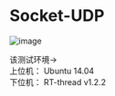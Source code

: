 # Socket-UDP
![image](https://github.com/ScienceXChina/Socket-UDP/blob/master/Test_UDP_with_RT-thread.gif)

<font>该测试环境-></font>    
<font>上位机：</font> Ubuntu 14.04    
<font>下位机：</font> RT-thread v1.2.2    
